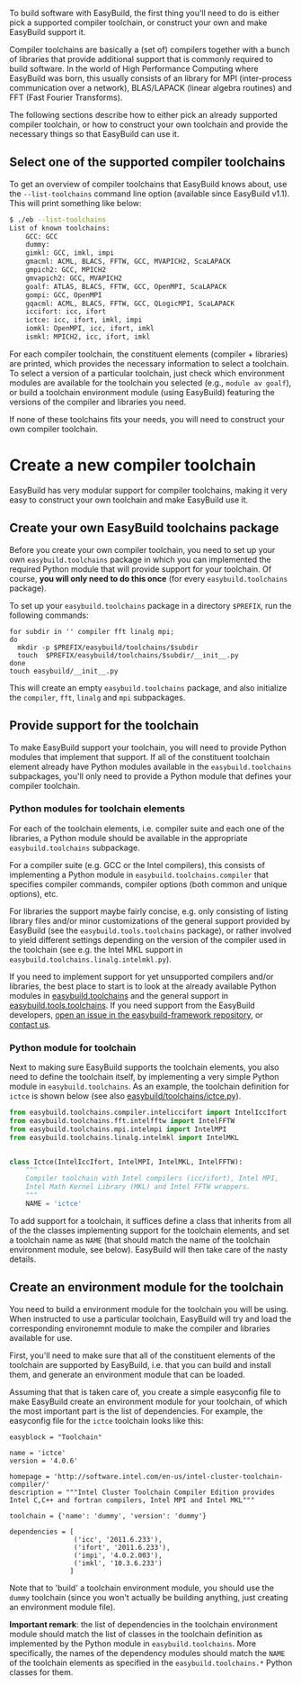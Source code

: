 To build software with EasyBuild, the first thing you'll need to do is either pick a supported compiler toolchain, or construct your own and make EasyBuild support it.

Compiler toolchains are basically a (set of) compilers together with a bunch of libraries that provide additional support that is commonly required to build software.
In the world of High Performance Computing where EasyBuild was born, this usually consists of an library for MPI (inter-process communication over a network), BLAS/LAPACK (linear algebra routines) and FFT (Fast Fourier Transforms).

The following sections describe how to either pick an already supported compiler toolchain, or how to construct your own toolchain and provide the necessary things so that EasyBuild can use it.

## Select one of the supported compiler toolchains

To get an overview of compiler toolchains that EasyBuild knows about, use the `--list-toolchains` command line option (available since EasyBuild v1.1). This will print something like below:

```bash
$ ./eb --list-toolchains
List of known toolchains:
	GCC: GCC
	dummy: 
	gimkl: GCC, imkl, impi
	gmacml: ACML, BLACS, FFTW, GCC, MVAPICH2, ScaLAPACK
	gmpich2: GCC, MPICH2
	gmvapich2: GCC, MVAPICH2
	goalf: ATLAS, BLACS, FFTW, GCC, OpenMPI, ScaLAPACK
	gompi: GCC, OpenMPI
	gqacml: ACML, BLACS, FFTW, GCC, QLogicMPI, ScaLAPACK
	iccifort: icc, ifort
	ictce: icc, ifort, imkl, impi
	iomkl: OpenMPI, icc, ifort, imkl
	ismkl: MPICH2, icc, ifort, imkl
```

For each compiler toolchain, the constituent elements (compiler + libraries) are printed, which provides the necessary information to select a toolchain. To select a version of a particular toolchain, just check which environment modules are available for the toolchain you selected (e.g., `module av goalf`), or build a toolchain environment module (using EasyBuild) featuring the versions of the compiler and libraries you need.

If none of these toolchains fits your needs, you will need to construct your own compiler toolchain.

# Create a new compiler toolchain

EasyBuild has very modular support for compiler toolchains, making it very easy to construct your own toolchain and make EasyBuild use it.

## Create your own EasyBuild toolchains package

Before you create your own compiler toolchain, you need to set up your own `easybuild.toolchains` package in which you can implemented the required Python module that will provide support for your toolchain. Of course, **you will only need to do this once** (for every `easybuild.toolchains` package).

To set up your `easybuild.toolchains` package in a directory `$PREFIX`, run the following commands:

```shell
for subdir in '' compiler fft linalg mpi;
do
  mkdir -p $PREFIX/easybuild/toolchains/$subdir
  touch  $PREFIX/easybuild/toolchains/$subdir/__init__.py
done
touch easybuild/__init__.py
```

This will create an empty `easybuild.toolchains` package, and also initialize the `compiler`, `fft`, `linalg` and `mpi` subpackages. 

## Provide support for the toolchain

To make EasyBuild support your toolchain, you will need to provide Python modules that implement that support. If all of the constituent toolchain element already have Python modules available in the `easybuild.toolchains` subpackages, you'll only need to provide a Python module that defines your compiler toolchain.

### Python modules for toolchain elements

For each of the toolchain elements, i.e. compiler suite and each one of the libraries, a Python module should be available in the appropriate `easybuild.toolchains` subpackage.

For a compiler suite (e.g. GCC or the Intel compilers), this consists of implementing a Python module in `easybuild.toolchains.compiler` that specifies compiler commands, compiler options (both common and unique options), etc. 

For libraries the support maybe fairly concise, e.g. only consisting of listing library files and/or minor customizations of the general support provided by EasyBuild (see the `easybuild.tools.toolchains` package), or rather involved to yield different settings depending on the version of the compiler used in the toolchain (see e.g. the Intel MKL support in `easybuild.toolchains.linalg.intelmkl.py`).

If you need to implement support for yet unsupported compilers and/or libraries, the best place to start is to look at the already available Python modules in [easybuild.toolchains](https://github.com/hpcugent/easybuild-framework/blob/master/easybuild/toolchains) and the general support in [easybuild.tools.toolchains](https://github.com/hpcugent/easybuild-framework/blob/master/easybuild/tools/toolchains). If you need support from the EasyBuild developers, [open an issue in the easybuild-framework repository](https://github.com/hpcugent/easybuild-framework/issues/new), or [contact us](https://github.com/hpcugent/easybuild/wiki/Contact).

### Python module for toolchain

Next to making sure EasyBuild supports the toolchain elements, you also need to define the toolchain itself, by implementing a very simple Python module in `easybuild.toolchains`. As an example, the toolchain definition for `ictce` 
is shown below (see also [easybuild/toolchains/ictce.py](https://github.com/hpcugent/easybuild-framework/blob/master/easybuild/toolchains/ictce.py)).

```python
from easybuild.toolchains.compiler.inteliccifort import IntelIccIfort
from easybuild.toolchains.fft.intelfftw import IntelFFTW
from easybuild.toolchains.mpi.intelmpi import IntelMPI
from easybuild.toolchains.linalg.intelmkl import IntelMKL


class Ictce(IntelIccIfort, IntelMPI, IntelMKL, IntelFFTW):
    """
    Compiler toolchain with Intel compilers (icc/ifort), Intel MPI,
    Intel Math Kernel Library (MKL) and Intel FFTW wrappers.
    """
    NAME = 'ictce'
```

To add support for a toolchain, it suffices define a class that inherits from all of the the classes implementing support for the toolchain elements, and set a toolchain name as `NAME` (that should match the name of the toolchain environment module, see below). EasyBuild will then take care of the nasty details.

## Create an environment module for the toolchain

You need to build a environment module for the toolchain you will be using. When instructed to use a particular toolchain, EasyBuild will try and load the corresponding environemnt module to make the compiler and libraries available for use.

First, you'll need to make sure that all of the constituent elements of the toolchain are supported by EasyBuild, i.e. that you can build and install them, and generate an environment module that can be loaded. 

Assuming that that is taken care of, you create a simple easyconfig file to make EasyBuild create an environment module for your toolchain, of which the most important part is the list of dependencies. For example, the easyconfig file for the `ictce` toolchain looks like this:

```
easyblock = "Toolchain"

name = 'ictce'
version = '4.0.6'

homepage = 'http://software.intel.com/en-us/intel-cluster-toolchain-compiler/'
description = """Intel Cluster Toolchain Compiler Edition provides Intel C,C++ and fortran compilers, Intel MPI and Intel MKL"""

toolchain = {'name': 'dummy', 'version': 'dummy'}

dependencies = [ 
                ('icc', '2011.6.233'),
                ('ifort', '2011.6.233'),
                ('impi', '4.0.2.003'),
                ('imkl', '10.3.6.233')
               ]
```

Note that to 'build' a toolchain environment module, you should use the `dummy` toolchain (since you won't actually be building anything, just creating an environment module file).

**Important remark**: the list of dependencies in the toolchain environment module should match the list of classes in the toolchain definition as implemented by the Python module in `easybuild.toolchains`. More specifically, the names of the dependency modules should match the `NAME` of the toolchain elements as specified in the `easybuild.toolchains.*` Python classes for them.